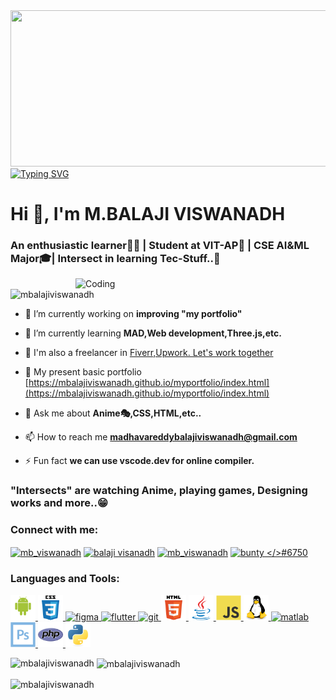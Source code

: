  <img src="https://wallpaperaccess.com/full/647786.gif" width="1000" height="250" /> 
<a href="https://git.io/typing-svg"><img src="https://readme-typing-svg.demolab.com?font=Exo+2&size=30&pause=1000&color=9C14E4&background=FCFCFF00&width=450&lines=Hi...%F0%9F%91%8Bthere%2C+balaji++here..;Thank+you+%F0%9F%98%8Afor+visiting+.." alt="Typing SVG" /></a>
<h1 align="left">Hi 👋, I'm M.BALAJI VISWANADH</h1>
<h3 align="left">An enthusiastic learner🤸‍♀️ | Student at VIT-AP🧑 | CSE AI&ML Major🎓| Intersect in learning Tec-Stuff..📎</h3>
<img align="right" alt="Coding" width="400"  src="https://c.tenor.com/yAZPoxFg7O4AAAAd/naruto-homework.gif">
<p align="left"> <img src="https://komarev.com/ghpvc/?username=mbalajiviswanadh&label=Profile%20views&color=0e75b6&style=flat" alt="mbalajiviswanadh" /> </p>

- 🔭 I’m currently working on   **improving "my portfolio"**

- 🌱 I’m currently learning     **MAD,Web development,Three.js,etc.**

- 🛒 I'm also a freelancer in   [Fiverr,Upwork. Let's work together](https://www.fiverr.com/balajiviswa?up_rollout=true)

- 📙 My present basic portfolio  [https://mbalajiviswanadh.github.io/myportfolio/index.html](https://mbalajiviswanadh.github.io/myportfolio/index.html)

- 💬 Ask me about                **Anime🎭,CSS,HTML,etc..**

- 📫 How to reach me             **madhavareddybalajiviswanadh@gmail.com**

- ⚡ Fun fact                    **we can use vscode.dev for online compiler.**
<h3 align="left"> <strong>"Intersects" </strong> are watching Anime, playing games, Designing works and more..😁</h3>
<h3 align="left">Connect with me:</h3>
<p align="left">
<a href="https://twitter.com/mb_viswanadh" target="blank"><img align="center" src="https://raw.githubusercontent.com/rahuldkjain/github-profile-readme-generator/master/src/images/icons/Social/twitter.svg" alt="mb_viswanadh" height="30" width="40" /></a>
<a href="https://linkedin.com/in/balaji visanadh" target="blank"><img align="center" src="https://raw.githubusercontent.com/rahuldkjain/github-profile-readme-generator/master/src/images/icons/Social/linked-in-alt.svg" alt="balaji visanadh" height="30" width="40" /></a>
<a href="https://instagram.com/mb_viswanadh" target="blank"><img align="center" src="https://raw.githubusercontent.com/rahuldkjain/github-profile-readme-generator/master/src/images/icons/Social/instagram.svg" alt="mb_viswanadh" height="30" width="40" /></a>
<a href="https://discord.gg/bunty </>#6750" target="blank"><img align="center" src="https://raw.githubusercontent.com/rahuldkjain/github-profile-readme-generator/master/src/images/icons/Social/discord.svg" alt="bunty </>#6750" height="30" width="40" /></a>
</p>

<h3 align="left">Languages and Tools:</h3>
<p align="left"> <a href="https://developer.android.com" target="_blank" rel="noreferrer"> <img src="https://raw.githubusercontent.com/devicons/devicon/master/icons/android/android-original-wordmark.svg" alt="android" width="40" height="40"/> </a> <a href="https://www.w3schools.com/css/" target="_blank" rel="noreferrer"> <img src="https://raw.githubusercontent.com/devicons/devicon/master/icons/css3/css3-original-wordmark.svg" alt="css3" width="40" height="40"/> </a> <a href="https://www.figma.com/" target="_blank" rel="noreferrer"> <img src="https://www.vectorlogo.zone/logos/figma/figma-icon.svg" alt="figma" width="40" height="40"/> </a> <a href="https://flutter.dev" target="_blank" rel="noreferrer"> <img src="https://www.vectorlogo.zone/logos/flutterio/flutterio-icon.svg" alt="flutter" width="40" height="40"/> </a> <a href="https://git-scm.com/" target="_blank" rel="noreferrer"> <img src="https://www.vectorlogo.zone/logos/git-scm/git-scm-icon.svg" alt="git" width="40" height="40"/> </a> <a href="https://www.w3.org/html/" target="_blank" rel="noreferrer"> <img src="https://raw.githubusercontent.com/devicons/devicon/master/icons/html5/html5-original-wordmark.svg" alt="html5" width="40" height="40"/> </a> <a href="https://www.java.com" target="_blank" rel="noreferrer"> <img src="https://raw.githubusercontent.com/devicons/devicon/master/icons/java/java-original.svg" alt="java" width="40" height="40"/> </a> <a href="https://developer.mozilla.org/en-US/docs/Web/JavaScript" target="_blank" rel="noreferrer"> <img src="https://raw.githubusercontent.com/devicons/devicon/master/icons/javascript/javascript-original.svg" alt="javascript" width="40" height="40"/> </a> <a href="https://www.linux.org/" target="_blank" rel="noreferrer"> <img src="https://raw.githubusercontent.com/devicons/devicon/master/icons/linux/linux-original.svg" alt="linux" width="40" height="40"/> </a> <a href="https://www.mathworks.com/" target="_blank" rel="noreferrer"> <img src="https://upload.wikimedia.org/wikipedia/commons/2/21/Matlab_Logo.png" alt="matlab" width="40" height="40"/> </a> <a href="https://www.photoshop.com/en" target="_blank" rel="noreferrer"> <img src="https://raw.githubusercontent.com/devicons/devicon/master/icons/photoshop/photoshop-line.svg" alt="photoshop" width="40" height="40"/> </a> <a href="https://www.php.net" target="_blank" rel="noreferrer"> <img src="https://raw.githubusercontent.com/devicons/devicon/master/icons/php/php-original.svg" alt="php" width="40" height="40"/> </a> <a href="https://www.python.org" target="_blank" rel="noreferrer"> <img src="https://raw.githubusercontent.com/devicons/devicon/master/icons/python/python-original.svg" alt="python" width="40" height="40"/> </a> </p>

<p><img align="left" src="https://github-readme-stats.vercel.app/api/top-langs?username=mbalajiviswanadh&show_icons=true&locale=en&layout=compact" alt="mbalajiviswanadh" /></p>

<p>&nbsp;<img align="center" src="https://github-readme-stats.vercel.app/api?username=mbalajiviswanadh&show_icons=true&locale=en" alt="mbalajiviswanadh" /></p>

<p><img align="center" src="https://github-readme-streak-stats.herokuapp.com/?user=mbalajiviswanadh&" alt="mbalajiviswanadh" /></p>
